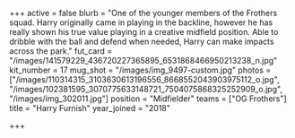 +++
active = false
blurb = "One of the younger members of the Frothers squad. Harry originally came in playing in the backline, however he has really shown his true value playing in a creative midfield position. Able to dribble with the ball and defend when needed, Harry can make impacts across the park."
fut_card = "/images/141579229_436720227365895_6531868466950213238_n.jpg"
kit_number = 17
mug_shot = "/images/img_9497-custom.jpg"
photos = ["/images/110314315_3103630613196556_8668552043903975112_o.jpg", "/images/102381595_3070775633148721_7504075868325252909_o.jpg", "/images/img_302011.jpg"]
position = "Midfielder"
teams = ["OG Frothers"]
title = "Harry Furnish"
year_joined = "2018"

+++
